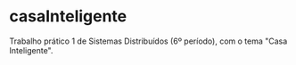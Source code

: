 # casaInteligente
Trabalho prático 1 de Sistemas Distribuídos (6º período), com o tema "Casa Inteligente".
